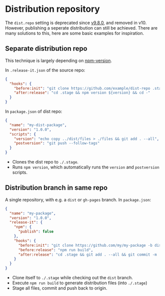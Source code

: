 # Distribution repository

The `dist.repo` setting is deprecated since [v9.8.0](https://github.com/release-it/release-it/releases/tag/9.8.0), and
removed in v10. However, publishing a seperate distribution can still be achieved. There are many solutions to this,
here are some basic examples for inspiration.

## Separate distribution repo

This technique is largely depending on [npm-version](https://docs.npmjs.com/cli/version.html).

In `.release-it.json` of the source repo:

```json
{
  "hooks": {
    "before:init": "git clone https://github.com/example/dist-repo .stage",
    "after:release": "cd .stage && npm version ${version} && cd -"
  }
}
```

In `package.json` of dist repo:

```json
{
  "name": "my-dist-package",
  "version": "1.0.0",
  "scripts": {
    "version": "echo copy ../dist/files > ./files && git add . --all",
    "postversion": "git push --follow-tags"
  }
}
```

- Clones the dist repo to `./.stage`.
- Runs `npm version`, which automatically runs the `version` and `postversion` scripts.

## Distribution branch in same repo

A single repository, with e.g. a `dist` or `gh-pages` branch. In `package.json`:

```json
{
  "name": "my-package",
  "version": "1.0.0",
  "release-it": {
    "npm": {
      "publish": false
    },
    "hooks": {
      "before:init": "git clone https://github.com/my/my-package -b dist .stage",
      "before:release": "npm run build",
      "after:release": "cd .stage && git add . --all && git commit -m 'Updated!' && git push && cd -"
    }
  }
}
```

- Clone itself to `./.stage` while checking out the `dist` branch.
- Execute `npm run build` to generate distribution files (into `./.stage`)
- Stage all files, commit and push back to origin.
